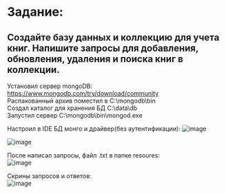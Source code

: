 # Задание:

Создайте базу данных и коллекцию для учета книг. Напишите запросы для добавления, обновления, удаления и поиска книг в коллекции.  
------------------------------------------------

Установил сервер mongoDB: https://www.mongodb.com/try/download/community  
Распакованный архив поместил в C:\mongodb\bin  
Создал каталог для хранения БД C:\data\db  
Запустил сервер C:\mongodb\bin\mongod.exe  

Настроил в IDE БД монго и драйвер(без аутентификации):
![image](https://github.com/lexkhortic/MongoDB_lvl3/assets/89357483/ff927106-5720-41d9-aaa7-c04e854fb0e1)

![image](https://github.com/lexkhortic/MongoDB_lvl3/assets/89357483/5d57e056-3a61-48d8-93a8-a8d2ccf720f2)

После написал запросы, файл .txt в папке resoures:  
![image](https://github.com/lexkhortic/MongoDB_lvl3/assets/89357483/624e8bee-f2e0-411d-bc93-02183bfdca5c)

Скрины запросов и ответов:  
![image](https://github.com/lexkhortic/MongoDB_lvl3/assets/89357483/d943705f-9c40-469d-a415-e9901f02b06c)
